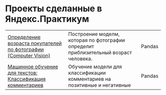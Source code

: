 # Проекты сделанные в Яндекс.Практикум
<table>
  <tr>
    <td>
<a href="https://github.com/antbaranov/ya-projects/blob/main/determination-of-age-by-photo/">Определение возраста покупателей по фотографии (Computer Vision)</a>
    </td>
    <td>
Построение моделм, которая по фотографии определит приблизительный возраст человека.
    </td>
    <td>
      Pandas
    </td>  
  </tr>
  <tr>
    <td>
<a href="https://github.com/antbaranov/ya-projects/blob/main/machine_learning_comment_classification/">Машинное обучение для текстов: Классификация комментариев</a>
    </td>
    <td>
Обучение модели для классификации комментариев на позитивные и негативные
      </td>
    <td>
      Pandas
    </td>
  </tr>
</table>
